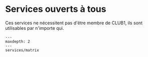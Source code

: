 Services ouverts à tous
=======================

Ces services ne nécessitent pas d'être membre de CLUB1,
ils sont utilisables par n'importe qui.

```{toctree}
---
maxdepth: 2
---
services/matrix
```
